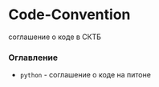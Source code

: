 # Code-Convention
соглашение о коде в СКТБ

### Оглавление
* `python` - соглашение о коде на питоне
